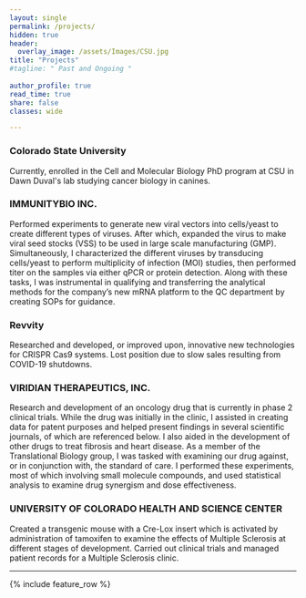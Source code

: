 ```yaml
---
layout: single
permalink: /projects/
hidden: true
header:
  overlay_image: /assets/Images/CSU.jpg
title: "Projects"
#tagline: " Past and Ongoing "
 
author_profile: true
read_time: true
share: false
classes: wide

---
```


### Colorado State University

Currently, enrolled in the Cell and Molecular Biology PhD program at CSU in Dawn Duval's lab studying cancer biology in canines. 

### IMMUNITYBIO INC.

Performed experiments to generate new viral vectors into cells/yeast to create different types of viruses. After which, expanded the virus to make viral seed stocks (VSS) to be used in large scale manufacturing (GMP). Simultaneously, I characterized the different viruses by transducing cells/yeast to perform multiplicity of infection (MOI) studies, then performed titer on the samples via either qPCR or protein detection. Along with these tasks, I was instrumental in qualifying and transferring the analytical methods for the company’s new mRNA platform to the QC department by creating SOPs for guidance. 

### Revvity

Researched and developed, or improved upon, innovative new technologies for CRISPR Cas9 systems. Lost position due to slow sales resulting from COVID-19 shutdowns.

### VIRIDIAN THERAPEUTICS, INC.

Research and development of an oncology drug that is currently in phase 2 clinical trials. While the drug was initially in the clinic, I assisted in creating data for patent purposes and helped present findings in several scientific journals, of which are referenced below. I also aided in the development of other drugs to treat fibrosis and heart disease. As a member of the Translational Biology group, I was tasked with examining our drug against, or in conjunction with, the standard of care. I performed these experiments, most of which involving small molecule compounds, and used statistical analysis to examine drug synergism and dose effectiveness.

### UNIVERSITY OF COLORADO HEALTH AND SCIENCE CENTER

Created a transgenic mouse with a Cre-Lox insert which is activated by administration of tamoxifen to examine the effects of Multiple Sclerosis at different stages of development. Carried out clinical trials and managed patient records for a Multiple Sclerosis clinic.

---

{% include feature_row %}
